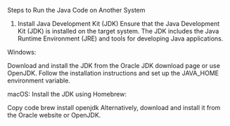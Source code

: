 Steps to Run the Java Code on Another System
1. Install Java Development Kit (JDK)
Ensure that the Java Development Kit (JDK) is installed on the target system. The JDK includes the Java Runtime Environment (JRE) and tools for developing Java applications.

Windows:

Download and install the JDK from the Oracle JDK download page or use OpenJDK.
Follow the installation instructions and set up the JAVA_HOME environment variable.

macOS:
Install the JDK using Homebrew:

Copy code
brew install openjdk
Alternatively, download and install it from the Oracle website or OpenJDK.
